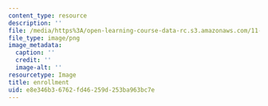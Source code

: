 ```yaml
---
content_type: resource
description: ''
file: /media/https%3A/open-learning-course-data-rc.s3.amazonaws.com/11-127j-computer-games-and-simulations-for-education-and-exploration-spring-2015/e8e346b36762fd46259d253ba963bc7e_19.png
file_type: image/png
image_metadata:
  caption: ''
  credit: ''
  image-alt: ''
resourcetype: Image
title: enrollment
uid: e8e346b3-6762-fd46-259d-253ba963bc7e
---
```

